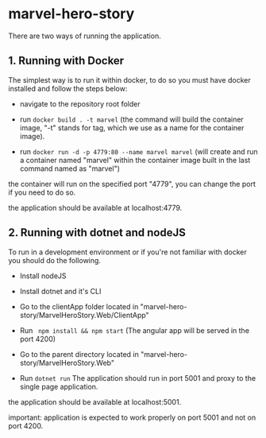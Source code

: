 # marvel-hero-story

There are two ways of running the application.

## 1. Running with Docker

The simplest way is to run it within docker, 
to do so you must have docker installed and follow the steps below:

- navigate to the repository root folder 

- run ```docker build . -t marvel``` (the command will build the container image, "-t" stands for tag, which we use as a name for the container image).

- run ```docker run -d -p 4779:80 --name marvel marvel``` (will create and run a container named "marvel" within the container image built in the last command named as "marvel")

the container will run on the specified port "4779", you can change the port if you need to do so.

the application should be available at localhost:4779.

## 2. Running with dotnet and nodeJS

To run in a development environment or if you're not familiar with docker you should do the following.

- Install nodeJS

- Install dotnet and it's CLI

- Go to the clientApp folder located in "marvel-hero-story/MarvelHeroStory.Web/ClientApp"

- Run ``` npm install && npm start``` (The angular app will be served in the port 4200)

- Go to the parent directory located in "marvel-hero-story/MarvelHeroStory.Web"

- Run ``` dotnet run ``` The application should run in port 5001 and proxy to the single page application.

the application should be available at localhost:5001.

important: application is expected to work properly on port 5001 and not on port 4200.

